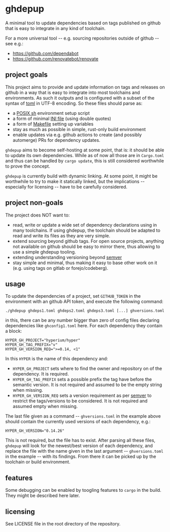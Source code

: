 # ghdepup

A minimal tool to update dependencies based on tags published on github that is easy to integrate in any kind of toolchain.

For a more universal tool -- e.g. sourcing repositories outside of github -- see e.g.:

* https://github.com/dependabot
* https://github.com/renovatebot/renovate

## project goals

This project aims to provide and update information on tags and releases on github in a way that is easy to integrate into most toolchains and environments. As such it outputs and is configured with a subset of the syntax of [toml](https://github.com/toml-lang/toml) in UTF-8 encoding. So these files should parse as:
* a [POSIX sh](https://pubs.opengroup.org/onlinepubs/9699919799/utilities/V3_chap02.html) environment setup script
* a form of minimal [INI file](https://en.wikipedia.org/wiki/INI_file) (using double quotes)
* a form of [Makefile](https://en.wikipedia.org/wiki/Make_(software)) setting up variables
* stay as much as possible in simple, rust-only build environment
* enable updates via e.g. github actions to create (and possibly automerge) PRs for dependency updates.

`ghdepup` aims to become self-hosting at some point, that is: it should be able to update its own dependencies. While as of now all those are in `Cargo.toml` and thus can be handled by `cargo update`, this is still considered worthwhile to prove the concept.

`ghdepup` is currently build with dynamic linking. At some point, it might be worthwhile to try to make it statically linked, but the implications -- especially for licensing -- have to be carefully considered.

## project non-goals

The project does NOT want to:
* read, write or update a wide set of dependency declarations using in many toolchains. If using ghdepup, the toolchain should be adapted to read and write its files as they are very simple.
* extend sourcing beyond github tags. For open source projects, anything not available on github should be easy to mirror there, thus allowing to use a simple ghdepup tooling.
* extending understanding versioning beyond [semver](https://semver.org/)
* stay simple and minimal, thus making it easy to base other work on it (e.g. using tags on gitlab or forejo/codeberg).

## usage

To update the dependencies of a project, set `GITHUB_TOKEN` in the environment with an github API token, and execute the following command:

    ./ghdepup ghdeps1.toml ghdeps2.toml ghdeps3.toml [...] ghversions.toml

in this, there can be any number bigger than zero of config files declaring dependencies like `ghconfig1.toml` here. For each dependency they contain a block:

    HYPER_GH_PROJECT="hyperium/hyper"
    HYPER_GH_TAG_PREFIX="v"
    HYPER_GH_VERSION_REQ=">=0.14, <1"

In this `HYPER` is the name of this dependency and:
* `HYPER_GH_PROJECT` sets where to find the owner and repository on of the dependency. It is required.
* `HYPER_GH_TAG_PREFIX` sets a possible prefix the tag have before the semantic version. It is not required and assumed to be the empty string when missing.
* `HYPER_GH_VERSION_REQ` sets a version requirement as per [semver](https://semver.org) to restrict the tags/versions to be considered. It is not required and assumed empty when missing.

The last file given as a command -- `ghversions.toml` in the example above should contain the currently used versions of each dependency, e.g.:

    HYPER_GH_VERSION="0.14.26"

This is not required, but the file has to exist. After parsing all these files, `ghdepup` will look for the newest/best version of each dependency, and replace the file with the name given in the last argument -- `ghversions.toml` in the example -- with its findings. From there it can be picked up by the toolchain or build environment.

## features

Some debugging can be enabled by toogling features to `cargo` in the build. They might be described here later.

## licensing

See LICENSE file in the root directory of the repository.